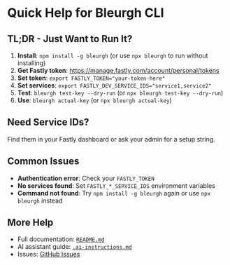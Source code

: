 # Quick Help for Bleurgh CLI

## TL;DR - Just Want to Run It?

1. **Install**: `npm install -g bleurgh` (or use `npx bleurgh` to run without installing)
2. **Get Fastly token**: https://manage.fastly.com/account/personal/tokens
3. **Set token**: `export FASTLY_TOKEN="your-token-here"`
4. **Set services**: `export FASTLY_DEV_SERVICE_IDS="service1,service2"`
5. **Test**: `bleurgh test-key --dry-run` (or `npx bleurgh test-key --dry-run`)
6. **Use**: `bleurgh actual-key` (or `npx bleurgh actual-key`)

## Need Service IDs?

Find them in your Fastly dashboard or ask your admin for a setup string.

## Common Issues

- **Authentication error**: Check your `FASTLY_TOKEN`
- **No services found**: Set `FASTLY_*_SERVICE_IDS` environment variables
- **Command not found**: Try `npm install -g bleurgh` again or use `npx bleurgh` instead

## More Help

- Full documentation: [`README.md`](./README.md)
- AI assistant guide: [`.ai-instructions.md`](./.ai-instructions.md)
- Issues: [GitHub Issues](https://github.com/barlind/bleurgh/issues)
